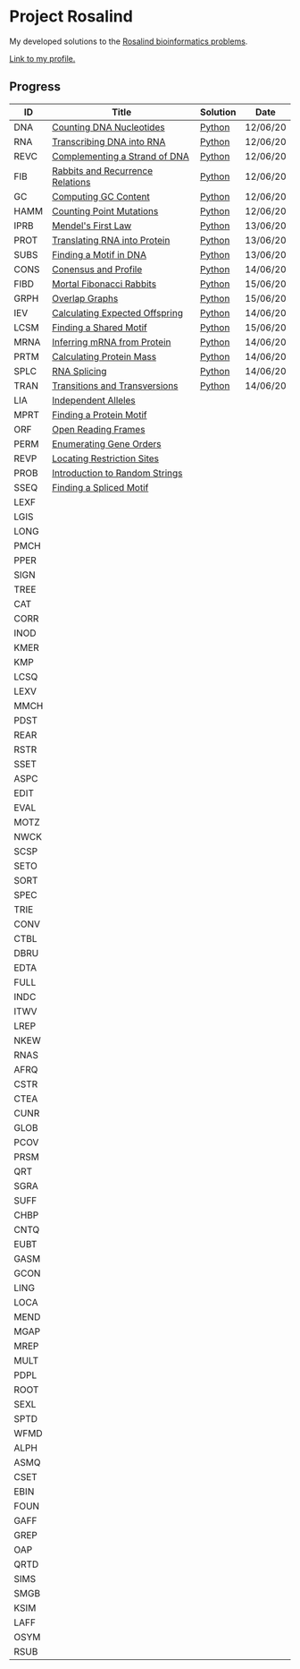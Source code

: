 # Project Rosalind
My developed solutions to the [Rosalind bioinformatics problems](http://rosalind.info/problems/tree-view/).

[Link to my profile.](http://rosalind.info/users/angusbucknell/)

## Progress
ID | Title | Solution | Date
-- | -- | -- | --
DNA | [Counting DNA Nucleotides](http://rosalind.info/problems/dna/) | [Python](01-DNA/DNA.py) | 12/06/20
RNA | [Transcribing DNA into RNA](http://rosalind.info/problems/rna/) | [Python](02-RNA/RNA.py) | 12/06/20
REVC | [Complementing a Strand of DNA](http://rosalind.info/problems/revc/) | [Python](03-REVC/REVC.py) | 12/06/20
FIB | [Rabbits and Recurrence Relations](http://rosalind.info/problems/fib/) | [Python](04-FIB/FIB.py) | 12/06/20
GC | [Computing GC Content](http://rosalind.info/problems/gc/) | [Python](05-GC/GC.py) | 12/06/20
HAMM | [Counting Point Mutations](http://rosalind.info/problems/hamm/) | [Python](06-HAMM/HAMM.py) | 12/06/20
IPRB | [Mendel's First Law](http://rosalind.info/problems/iprb/) | [Python](07-IPRB/IPRB.py) | 13/06/20
PROT | [Translating RNA into Protein](http://rosalind.info/problems/prot/) | [Python](08-PROT/PROT.py) | 13/06/20
SUBS | [Finding a Motif in DNA](http://rosalind.info/problems/subs/) | [Python](09-SUBS/SUBS.py) | 13/06/20
CONS | [Conensus and Profile](http://rosalind.info/problems/cons/) | [Python](10-CONS/CONS.py) | 14/06/20
FIBD | 	[Mortal Fibonacci Rabbits](http://rosalind.info/problems/fibd/) | [Python](11-FIBD/FIBD.py) | 15/06/20
GRPH | [Overlap Graphs](http://rosalind.info/problems/grph/) | [Python](12-GRPH/GRPH.py) | 15/06/20
IEV | [Calculating Expected Offspring](http://rosalind.info/problems/iev/) | [Python](13-IEV/IEV.py) | 14/06/20
LCSM | [Finding a Shared Motif](http://rosalind.info/problems/lcsm/) | [Python](14-LCSM/LCSM.py) | 15/06/20
MRNA | [Inferring mRNA from Protein](http://rosalind.info/problems/mrna/) | [Python](15-MRNA/MRNA.py) | 14/06/20
PRTM | [Calculating Protein Mass](http://rosalind.info/problems/prtm/) | [Python](16-PRTM/PRTM.py) | 14/06/20
SPLC | [RNA Splicing](http://rosalind.info/problems/splc/) | [Python](17-SPLC/SPLC.py) | 14/06/20
TRAN | [Transitions and Transversions](http://rosalind.info/problems/tran/) | [Python](18-TRAN/TRAN.py) | 14/06/20
LIA | [Independent Alleles](http://rosalind.info/problems/lia/)
MPRT | [Finding a Protein Motif](http://rosalind.info/problems/mprt/)
ORF | 	[Open Reading Frames](http://rosalind.info/problems/orf/)
PERM | [Enumerating Gene Orders](http://rosalind.info/problems/perm/)
REVP | [Locating Restriction Sites](http://rosalind.info/problems/revp/)
PROB | [Introduction to Random Strings](http://rosalind.info/problems/prob/)
SSEQ | [Finding a Spliced Motif](http://rosalind.info/problems/sseq/)
LEXF |
LGIS |
LONG |
PMCH |
PPER |
SIGN |
TREE |
CAT |
CORR |
INOD |
KMER |
KMP |
LCSQ |
LEXV |
MMCH |
PDST |
REAR |
RSTR |
SSET |
ASPC |
EDIT |
EVAL |
MOTZ |
NWCK |
SCSP |
SETO |
SORT |
SPEC |
TRIE |
CONV |
CTBL |
DBRU |
EDTA |
FULL |
INDC |
ITWV |
LREP |
NKEW |
RNAS |
AFRQ |
CSTR |
CTEA |
CUNR |
GLOB |
PCOV |
PRSM |
QRT |
SGRA |
SUFF |
CHBP |
CNTQ |
EUBT |
GASM |
GCON |
LING |
LOCA |
MEND |
MGAP |
MREP |
MULT |
PDPL |
ROOT |
SEXL |
SPTD |
WFMD |
ALPH |
ASMQ |
CSET |
EBIN |
FOUN |
GAFF |
GREP |
OAP |
QRTD |
SIMS |
SMGB |
KSIM |
LAFF |
OSYM |
RSUB |
